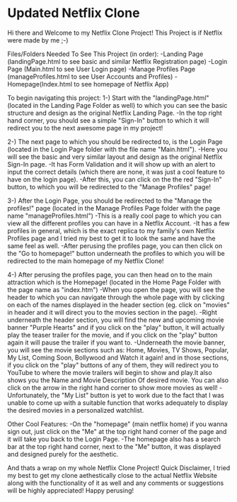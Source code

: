 # Updated Netflix Clone

Hi there and Welcome to my Netflix Clone Project!
    This Project is if Netflix were made by me ;-)

Files/Folders Needed To See This Project (in order):
    -Landing Page (landingPage.html to see basic and similar Netflix Registration page)
    -Login Page (Main.html to see User Login page)
    -Manage Profiles Page (manageProfiles.html to see User Accounts and Profiles)
    -Homepage(Index.html to see homepage of Netflix App)

To begin navigating this project:
1-) Start with the "landingPage.html" (located in the Landing Page Folder as well) to which you can see the basic structure and design as the     original Netflix Landing Page.
    -In the top right hand corner, you should see a simple "Sign-In" button to which it will redirect you to the next awesome page in my project!

2-) The next page to which you should be redirected to, is the Login Page (located in the Login Page folder with the file name "Main.html").
    -Here you will see the basic and very similar layout and design as the original Netflix Sign-In page. 
    -It has Form Validation and it will show up with an alert to input the correct details (which there are none, it was just a cool feature to   have on the login page).
    -After this, you can click on the the red "Sign-In" button, to which you will be redirected to the "Manage Profiles" page!

3-) After the Login Page, you should be redirected to the "Manage the profiles!" page (located in the Manage Profiles Page folder with the page    name "manageProfiles.html")
    -This is a really cool page to which you can view all the different profiles you can have in a Netflix Account.
    -It has a few profiles in general, which is the exact replica to my family's own Netflix Profiles page and I tried my best to get it to look the same and have the same feel as well. 
    -After perusing the profiles page, you can then click on the "Go to homepage!" button underneath the profiles to which you will be redirected to the main homepage of my Netflix Clone!

4-) After perusing the profiles page, you can then head on to the main attraction which is the Homepage! (located in the Home Page Folder with the page name as "index.htm") 
    -When you open the page, you will see the header to which you can navigate through the whole page with by clicking on each of the names displayed in the header section (eg. click on "movies" in header and it will direct you to the movies section in the page). 
    -Right underneath the header section, you will find the new and upcoming movie banner "Purple Hearts" and if you click on the "play" button, it will actually play the teaser trailer for the movie, and if you click on the "play" button again it will pause the trailer if you want to. 
    -Underneath the movie banner, you will see the movie sections such as: Home, Movies, TV Shows, Popular, My List, Coming Soon, Bollywood and Watch it again! and in those sections, if you click on the "play" buttons of any of them, they will redirect you to YouTube to where the movie trailers will begin to show and play.It also shows you the Name and Movie Description Of desired movie. You can also click on the arrow in the right hand corner to show more movies as well!
    -Unfortunately, the "My List" button is yet to work due to the fact that I was unable to come up with a suitable function that works adequately to display the desired movies in a personalized watchlist.

Other Cool Features:
    -On the "homepage" (main netflix home) if you wanna sign out, just click on the "Me" at the top right hand corner of the page and it will take you back to the Login Page. 
    -The homepage also has a search bar at the top right hand corner, next to the "Me" button, it was displayed and designed purely for the aesthetic.

And thats a wrap on my whole Netflix Clone Project! 
    Quick Disclaimer, I tried my best to get my clone aethestically close to the actual Netflix Website along with the functionality of it as well and any comments or suggestions will be highly appreciated! Happy perusing!
